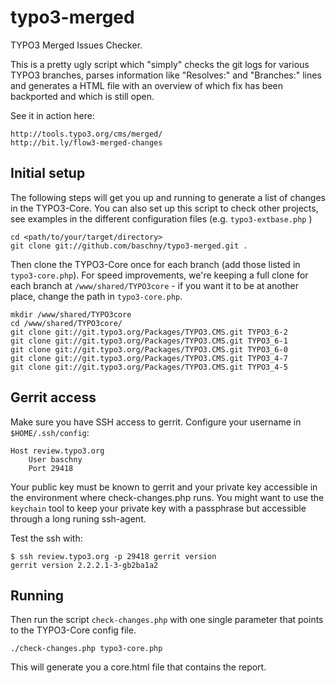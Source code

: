 typo3-merged
============

TYPO3 Merged Issues Checker.

This is a pretty ugly script which "simply" checks the git logs for various
TYPO3 branches, parses information like "Resolves:" and "Branches:" lines
and generates a HTML file with an overview of which fix has been backported
and which is still open.

See it in action here:

	http://tools.typo3.org/cms/merged/
	http://bit.ly/flow3-merged-changes


Initial setup
-------------

The following steps will get you up and running to generate a list of changes
in the TYPO3-Core. You can also set up this script to check other projects, see
examples in the different configuration files (e.g. `typo3-extbase.php` )

	cd <path/to/your/target/directory>
	git clone git://github.com/baschny/typo3-merged.git .

Then  clone the TYPO3-Core once for each branch (add those listed in `typo3-core.php`).
For speed improvements, we're keeping a full clone for each branch at
`/www/shared/TYPO3core` - if you want it to be at another place, change the path in
`typo3-core.php`.

	mkdir /www/shared/TYPO3core
	cd /www/shared/TYPO3core/
	git clone git://git.typo3.org/Packages/TYPO3.CMS.git TYPO3_6-2
	git clone git://git.typo3.org/Packages/TYPO3.CMS.git TYPO3_6-1
	git clone git://git.typo3.org/Packages/TYPO3.CMS.git TYPO3_6-0
	git clone git://git.typo3.org/Packages/TYPO3.CMS.git TYPO3_4-7
	git clone git://git.typo3.org/Packages/TYPO3.CMS.git TYPO3_4-5

Gerrit access
-------------

Make sure you have SSH access to gerrit. Configure your username in `$HOME/.ssh/config`:

	Host review.typo3.org
		User baschny
		Port 29418

Your public key must be known to gerrit and your private key accessible in the 
environment where check-changes.php runs. You might want to use the `keychain` tool
to keep your private key with a passphrase but accessible through a long runing
ssh-agent.

Test the ssh with:

	$ ssh review.typo3.org -p 29418 gerrit version
	gerrit version 2.2.2.1-3-gb2ba1a2

Running
-------

Then run the script `check-changes.php` with one single parameter that points to the
TYPO3-Core config file.

	./check-changes.php typo3-core.php

This will generate you a core.html file that contains the report.
